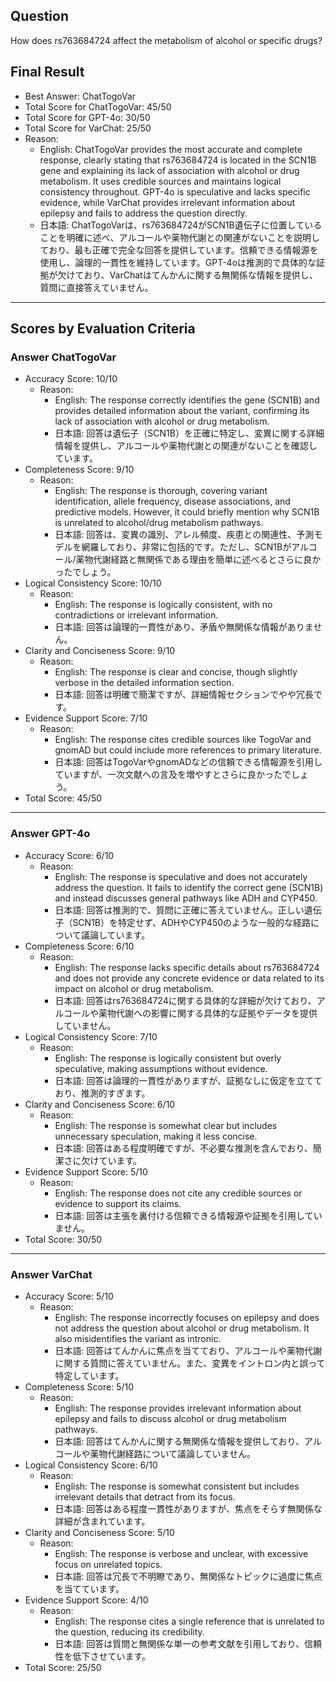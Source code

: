 ## Question

How does rs763684724 affect the metabolism of alcohol or specific drugs?

## Final Result

- Best Answer: ChatTogoVar
- Total Score for ChatTogoVar: 45/50
- Total Score for GPT-4o: 30/50
- Total Score for VarChat: 25/50
- Reason:
  - English: ChatTogoVar provides the most accurate and complete response, clearly stating that rs763684724 is located in the SCN1B gene and explaining its lack of association with alcohol or drug metabolism. It uses credible sources and maintains logical consistency throughout. GPT-4o is speculative and lacks specific evidence, while VarChat provides irrelevant information about epilepsy and fails to address the question directly.
  - 日本語: ChatTogoVarは、rs763684724がSCN1B遺伝子に位置していることを明確に述べ、アルコールや薬物代謝との関連がないことを説明しており、最も正確で完全な回答を提供しています。信頼できる情報源を使用し、論理的一貫性を維持しています。GPT-4oは推測的で具体的な証拠が欠けており、VarChatはてんかんに関する無関係な情報を提供し、質問に直接答えていません。

---

## Scores by Evaluation Criteria

### Answer ChatTogoVar
- Accuracy Score: 10/10
  - Reason: 
    - English: The response correctly identifies the gene (SCN1B) and provides detailed information about the variant, confirming its lack of association with alcohol or drug metabolism.
    - 日本語: 回答は遺伝子（SCN1B）を正確に特定し、変異に関する詳細情報を提供し、アルコールや薬物代謝との関連がないことを確認しています。
- Completeness Score: 9/10
  - Reason: 
    - English: The response is thorough, covering variant identification, allele frequency, disease associations, and predictive models. However, it could briefly mention why SCN1B is unrelated to alcohol/drug metabolism pathways.
    - 日本語: 回答は、変異の識別、アレル頻度、疾患との関連性、予測モデルを網羅しており、非常に包括的です。ただし、SCN1Bがアルコール/薬物代謝経路と無関係である理由を簡単に述べるとさらに良かったでしょう。
- Logical Consistency Score: 10/10
  - Reason: 
    - English: The response is logically consistent, with no contradictions or irrelevant information.
    - 日本語: 回答は論理的一貫性があり、矛盾や無関係な情報がありません。
- Clarity and Conciseness Score: 9/10
  - Reason: 
    - English: The response is clear and concise, though slightly verbose in the detailed information section.
    - 日本語: 回答は明確で簡潔ですが、詳細情報セクションでやや冗長です。
- Evidence Support Score: 7/10
  - Reason: 
    - English: The response cites credible sources like TogoVar and gnomAD but could include more references to primary literature.
    - 日本語: 回答はTogoVarやgnomADなどの信頼できる情報源を引用していますが、一次文献への言及を増やすとさらに良かったでしょう。
- Total Score: 45/50

---

### Answer GPT-4o
- Accuracy Score: 6/10
  - Reason: 
    - English: The response is speculative and does not accurately address the question. It fails to identify the correct gene (SCN1B) and instead discusses general pathways like ADH and CYP450.
    - 日本語: 回答は推測的で、質問に正確に答えていません。正しい遺伝子（SCN1B）を特定せず、ADHやCYP450のような一般的な経路について議論しています。
- Completeness Score: 6/10
  - Reason: 
    - English: The response lacks specific details about rs763684724 and does not provide any concrete evidence or data related to its impact on alcohol or drug metabolism.
    - 日本語: 回答はrs763684724に関する具体的な詳細が欠けており、アルコールや薬物代謝への影響に関する具体的な証拠やデータを提供していません。
- Logical Consistency Score: 7/10
  - Reason: 
    - English: The response is logically consistent but overly speculative, making assumptions without evidence.
    - 日本語: 回答は論理的一貫性がありますが、証拠なしに仮定を立てており、推測的すぎます。
- Clarity and Conciseness Score: 6/10
  - Reason: 
    - English: The response is somewhat clear but includes unnecessary speculation, making it less concise.
    - 日本語: 回答はある程度明確ですが、不必要な推測を含んでおり、簡潔さに欠けています。
- Evidence Support Score: 5/10
  - Reason: 
    - English: The response does not cite any credible sources or evidence to support its claims.
    - 日本語: 回答は主張を裏付ける信頼できる情報源や証拠を引用していません。
- Total Score: 30/50

---

### Answer VarChat
- Accuracy Score: 5/10
  - Reason: 
    - English: The response incorrectly focuses on epilepsy and does not address the question about alcohol or drug metabolism. It also misidentifies the variant as intronic.
    - 日本語: 回答はてんかんに焦点を当てており、アルコールや薬物代謝に関する質問に答えていません。また、変異をイントロン内と誤って特定しています。
- Completeness Score: 5/10
  - Reason: 
    - English: The response provides irrelevant information about epilepsy and fails to discuss alcohol or drug metabolism pathways.
    - 日本語: 回答はてんかんに関する無関係な情報を提供しており、アルコールや薬物代謝経路について議論していません。
- Logical Consistency Score: 6/10
  - Reason: 
    - English: The response is somewhat consistent but includes irrelevant details that detract from its focus.
    - 日本語: 回答はある程度一貫性がありますが、焦点をそらす無関係な詳細が含まれています。
- Clarity and Conciseness Score: 5/10
  - Reason: 
    - English: The response is verbose and unclear, with excessive focus on unrelated topics.
    - 日本語: 回答は冗長で不明瞭であり、無関係なトピックに過度に焦点を当てています。
- Evidence Support Score: 4/10
  - Reason: 
    - English: The response cites a single reference that is unrelated to the question, reducing its credibility.
    - 日本語: 回答は質問と無関係な単一の参考文献を引用しており、信頼性を低下させています。
- Total Score: 25/50